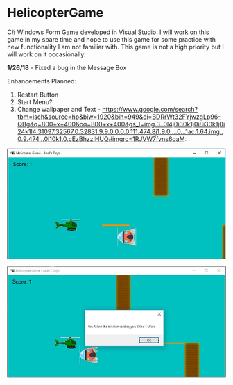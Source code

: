 # HelicopterGame

C# Windows Form Game developed in Visual Studio. I will work on this game in my spare time and hope to use this game for some practice 
with new functionality I am not familiar with. This game is not a high priority but I will work on it occasionally. 

**1/26/18** - Fixed a bug in the Message Box

Enhancements Planned: 
1) Restart Button
2) Start Menu?
3) Change wallpaper and Text - https://www.google.com/search?tbm=isch&source=hp&biw=1920&bih=949&ei=BDRrWt32FYjwzgLp96-QBg&q=800+x+400&oq=800+x+400&gs_l=img.3..0l4j0i30k1j0i8i30k1j0i24k1l4.31097.32567.0.32831.9.9.0.0.0.0.111.474.8j1.9.0....0...1ac.1.64.img..0.9.474...0i10k1.0.cEzBhzzIHUQ#imgrc=1RJVW7fvns6oaM:

![alt text](https://github.com/abelberhane/HelicopterGame/blob/master/Images/Screen1.JPG?raw=true)

![alt text](https://github.com/abelberhane/HelicopterGame/blob/master/Images/Screen2.JPG?raw=true)
